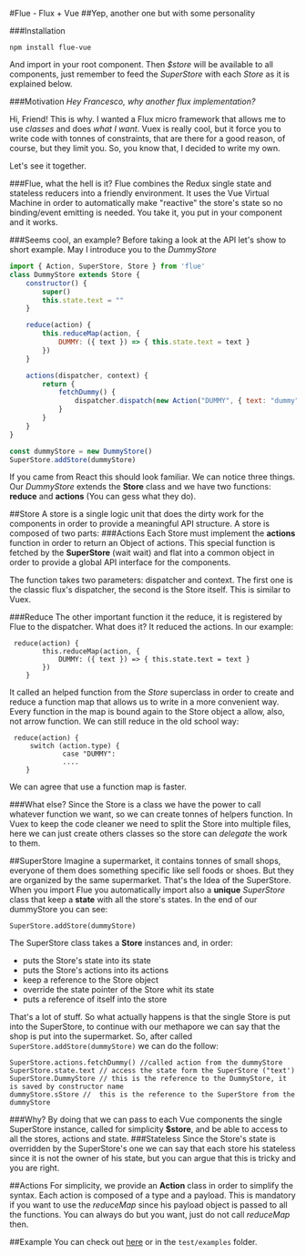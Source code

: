 #Flue - Flux + Vue
##Yep, another one but with some personality

###Installation

```
npm install flue-vue
```
And import in your root component. Then *$store* will be available to all components, just remember to feed the *SuperStore* with each *Store* as it is explained below.

###Motivation
*Hey Francesco, why another flux implementation?*

Hi, Friend! This is why. I wanted a Flux micro framework that allows me to use *classes* and does *what I want*. Vuex is really cool, but it force you to write code with tonnes of constraints, that are there for a good reason, of course, but they limit you. So, you know that, I decided to write my own. 

Let's see it together.

###Flue, what the hell is it?
Flue combines the Redux single state and stateless reducers into a friendly environment. It uses the Vue Virtual Machine in order to automatically make "reactive" the store's state so no binding/event emitting is needed. You take it, you put in your component and it works.

###Seems cool, an example?
Before taking a look at the API let's show to short example. May I introduce you to the *DummyStore*

```javascript
import { Action, SuperStore, Store } from 'flue'
class DummyStore extends Store {
    constructor() {
        super()
        this.state.text = ""
    }

    reduce(action) {
        this.reduceMap(action, {
            DUMMY: ({ text }) => { this.state.text = text }
        })
    }

    actions(dispatcher, context) {
        return {
            fetchDummy() {
                dispatcher.dispatch(new Action("DUMMY", { text: "dummy" }))
            }
        }
    }
}

const dummyStore = new DummyStore()
SuperStore.addStore(dummyStore)
```

If you came from React this should look familiar. We can notice three things. Our *DummyStore* extends the **Store** class and we have two functions: **reduce** and **actions** (You can gess what they do).

##Store
A store is a single logic unit that does the dirty work for the components in order to provide a meaningful API structure. A store is composed of two parts:
###Actions
Each Store must implement the **actions** function in order to return an Object of actions. This special function is fetched by the **SuperStore** (wait wait) and flat into a common object in order to provide a global API interface for the components. 

The function takes two parameters: dispatcher and context. The first one is the classic flux's dispatcher, the second is the Store itself. This is similar to Vuex.

###Reduce
The other important function it the reduce, it is registered by Flue to the dispatcher. What does it? It reduced the actions. In our example:

```
 reduce(action) {
        this.reduceMap(action, {
            DUMMY: ({ text }) => { this.state.text = text }
        })
    }
```
It called an helped function from the *Store* superclass in order to create and reduce a function map that allows us to write in a more convenient way. Every function in the map is bound again to the Store object a allow, also, not arrow function. We can still reduce in the old school way:

```
 reduce(action) {
     switch (action.type) {
             case "DUMMY":
             ....
    }
```

We can agree that use a function map is faster.

###What else?
Since the Store is a class we have the power to call whatever function we want, so we can create tonnes of helpers function. In Vuex to keep the code cleaner we need to split the Store into multiple files, here we can just create others classes so the store can *delegate* the work to them. 

##SuperStore
Imagine a supermarket, it contains tonnes of small shops, everyone of them does something specific like sell foods or shoes. But they are organized by the same supermarket. That's the Idea of the SuperStore. When you import Flue you automatically import also a **unique** *SuperStore* class that keep a **state** with all the store's states. In the end of our dummyStore you can see:

```
SuperStore.addStore(dummyStore)
```
The SuperStore class takes a **Store** instances and, in order:

* puts the Store's state into its state
* puts the Store's actions into its actions
* keep a reference to the Store object 
* override the state pointer of the Store whit its state
* puts a reference of itself into the store

That's a lot of stuff. So what actually happens is that the single Store is put into the SuperStore, to continue with our methapore we can say that the shop is put into the supermarket. So, after called ```SuperStore.addStore(dummyStore)``` we can do the follow:

```
SuperStore.actions.fetchDummy() //called action from the dummyStore
SuperStore.state.text // access the state form the SuperStore ("text')
SuperStore.DummyStore // this is the reference to the DummyStore, it is saved by constructor name
dummyStore.sStore //  this is the reference to the SuperStore from the dummyStore
```
###Why?
By doing that we can pass to each Vue components the single SuperStore instance, called for simplicity **$store**, and be able to access to all the stores, actions and state.
###Stateless
Since the Store's state is overridden by the SuperStore's one we can say that each store his stateless since it is not the owner of his state, but you can argue that this is tricky and you are right.

##Actions
For simplicity, we provide an **Action** class in order to simplify the syntax. Each action is composed of a type and a payload. This is mandatory if you want to use the *reduceMap* since his payload object is passed to all the functions. You can always do but you want, just do not call *reduceMap* then.

##Example
You can check out [here](https://github.com/FrancescoSaverioZuppichini/flueVueExample) or in the ```test/examples``` folder.
